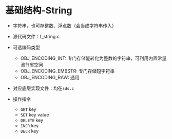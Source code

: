 # 基础结构-String

- 字符串，也可存整数、浮点数（会当成字符串传入）

- 源代码文件：t_string.c

- 可选编码类型
    - OBJ_ENCODING_INT: 专门存储能转化为整数的字符串，可利用内置常量池节省空间
    - OBJ_ENCODING_EMBSTR: 专门存储短字符串
    - OBJ_ENCODING_RAW: 通用

- 对应底层实现文件：均在`sds.c`

- 操作指令
    - `GET` key
    - `SET` key value
    - `DELETE` key
    - `INCR` key
    - `DECR` key